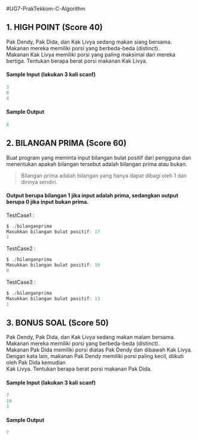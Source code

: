 #UG7-PrakTekkom-C-Algorithm


## 1. HIGH POINT (Score 40)
Pak Dendy, Pak Dida, dan Kak Livya sedang makan siang bersama. Makanan mereka memiliki porsi yang berbeda-beda (distinct). <br/>
Makanan Kak Livya memiliki porsi yang paling maksimal dari mereka bertiga. Tentukan berapa berat porsi makanan Kak Livya. <br/>


#### Sample Input (lakukan 3 kali scanf)
```c
3
8
4 
```
#### Sample Output 
```c
8
```

## 2. BILANGAN PRIMA (Score 60)
Buat program yang meminta input bilangan bulat positif dari pengguna dan menentukan apakah bilangan tersebut adalah bilangan prima atau bukan. 
> Bilangan prima adalah bilangan yang hanya dapat dibagi oleh 1 dan dirinya sendiri. <br/> 
#### Output berupa bilangan 1 jika input adalah prima, sedangkan output berupa 0 jika input bukan prima. <br/>

TestCase1 : 
```c
$ ./bilanganprima
Masukkan bilangan bulat positif: 17
1
```

TestCase2 : 
```c
$ ./bilanganprima
Masukkan bilangan bulat positif: 10
0
```

TestCase3 : 
```c
$ ./bilanganprima
Masukkan bilangan bulat positif: 13
1
```

## 3. BONUS SOAL (Score 50)
Pak Dendy, Pak Dida, dan Kak Livya sedang makan malam bersama. Makanan mereka memiliki porsi yang berbeda-beda (distinct). <br/>
Makanan Pak Dida memiliki porsi diatas Pak Dendy dan dibawah Kak Livya. <br/> Dengan kata lain, makanan Pak Dendy memiliki porsi paling kecil, diikuti oleh Pak Dida kemudian <br/>
Kak Livya. Tentukan berapa berat porsi makanan Pak Dida. <br/>
#### Sample Input (lakukan 3 kali scanf)
```c
7
10
3
```
#### Sample Output 
```c
7
```
